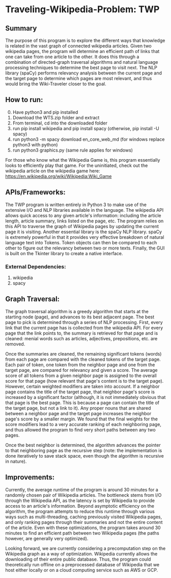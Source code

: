# Traveling-Wikipedia-Problem: TWP
## Summary
The purpose of this program is to explore the different ways that knowledge is related in the vast graph of connected wikipedia articles. Given two wikipedia pages, the program will determine an efficient path of links that one can take from one article to the other. It does this through a combination of directed-graph traversal algorithms and natural language processing techniques to determine the best page to visit next. The NLP library (spaCy) performs relevancy analysis between the current page and the target page to determine which pages are most relevant, and thus would bring the Wiki-Traveler closer to the goal.

## How to run:
0. Have python3 and pip installed
1. Download the WTS.zip folder and extract
2. From terminal, cd into the downloaded folder
3. run pip install wikipedia and pip install spacy (otherwise, pip install -U spacy)
4. run python3 -m spacy download en_core_web_md (for windows replace python3 with python)
5. run python3 graphics.py (same rule applies for windows)

For those who know what the Wikipedia Game is, this program essentially looks to efficiently play that game. For the uninitiated, check out the wikipedia article on the wikipedia game here: https://en.wikipedia.org/wiki/Wikipedia:Wiki_Game

## APIs/Frameworks:
The TWP program is written entirely in Python 3 to make use of the extensive I/O and NLP libraries available in the language. The wikipedia API allows quick access to any given article's information: including the article length, article summary, links listed on the page, etc. The program relies on this API to traverse the graph of Wikipedia pages by updating the current page it is visiting. Another essential library is the spaCy NLP library. spaCy is extremely powerful in that it provides very effective breakdown of natural language text into Tokens. Token objects can then be compared to each other to figure out the relevancy between two or more texts. Finally, the GUI is built on the Tkinter library to create a native interface.

### External Dependencies:
1. wikipedia
2. spacy

## Graph Traversal:
The graph traversal algorithm is a greedy algorithm that starts at the starting node (page), and advances to its best adjacent page. The best page to pick is determined through a series of NLP processing. First, every link that the current page has is collected from the wikipedia API. For every page that the link points to, the summary is retrieved for that page and is cleaned: menial words such as articles, adjectives, prepositions, etc. are removed. 

Once the summaries are cleaned, the remaining significant tokens (words) from each page are compared with the cleaned tokens of the target page. Each pair of token, one token from the neighbor page and one from the target page, are compared for relevancy and given a score. The average score of all tokens from a given neighbor page is assigned to the overall score for that page (how relevant that page's content is to the target page). However, certain weighted modifiers are taken into account. If a neighbor page contains the title of the target page, that neighbor page's score is increased by a significant factor (although, it is not immediately obvious that that page is the best page. This is because a page can contain the title of the target page, but not a link to it). Any proper nouns that are shared between a neighbor page and the target page increases the neighbor page's score by a smaller margin. We found that the final weights for the score modifiers lead to a very accurate ranking of each neighboring page, and thus allowed the program to find very short paths between any two pages.

Once the best neighbor is determined, the algorithm advances the pointer to that neighboring page as the recursive step (note: the implementation is done iteratively to save stack space, even though the algorithm is recursive in nature). 

## Improvements:
Currently, the average runtime of the program is around 30 minutes for a randomly chosen pair of Wikipedia articles. The bottleneck stems from I/O through the Wikipedia API, as the latency is set by Wikipedia to provide access to an article's information. Beyond asymptotic efficiency on the algorithm, the program attempts to reduce this runtime through various ways such as multi-threading, caching previously visited Wikipedia pages, and only ranking pages through their summaries and not the entire content of the article. Even with these optimizations, the program takes around 30 minutes to find an efficient path between two Wikipedia pages (the paths however, are generally very optimized). 

Looking forward, we are currently considering a precomputation step on the Wikipedia graph as a way of optimization. Wikipedia currently allows the downloading of their entire public database. Thus, the program could theoretically run offline on a preprocessed database of Wikipedia that we host either locally or on a cloud computing service such as AWS or GCP.

